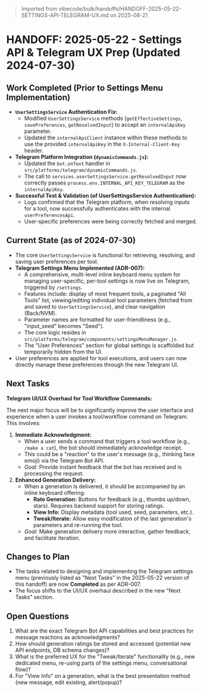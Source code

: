 > Imported from vibecode/bulk/handoffs/HANDOFF-2025-05-22-SETTINGS-API-TELEGRAM-UX.md on 2025-08-21

# HANDOFF: 2025-05-22 - Settings API & Telegram UX Prep (Updated 2024-07-30)

## Work Completed (Prior to Settings Menu Implementation)

*   **`UserSettingsService` Authentication Fix:**
    *   Modified `UserSettingsService` methods (`getEffectiveSettings`, `savePreferences`, `getResolvedInput`) to accept an `internalApiKey` parameter.
    *   Updated the `internalApiClient` instance within these methods to use the provided `internalApiKey` in the `X-Internal-Client-Key` header.
*   **Telegram Platform Integration (`dynamicCommands.js`):**
    *   Updated the `bot.onText` handler in `src/platforms/telegram/dynamicCommands.js`.
    *   The call to `services.userSettingsService.getResolvedInput` now correctly passes `process.env.INTERNAL_API_KEY_TELEGRAM` as the `internalApiKey`.
*   **Successful Test & Validation (of UserSettingsService Authentication):**
    *   Logs confirmed that the Telegram platform, when resolving inputs for a tool, now successfully authenticates with the internal `userPreferencesApi`.
    *   User-specific preferences were being correctly fetched and merged.

## Current State (as of 2024-07-30)

*   The core `UserSettingsService` is functional for retrieving, resolving, and saving user preferences per tool.
*   **Telegram Settings Menu Implemented (ADR-007):**
    *   A comprehensive, multi-level inline keyboard menu system for managing user-specific, per-tool settings is now live on Telegram, triggered by `/settings`.
    *   Features include: display of most frequent tools, a paginated "All Tools" list, viewing/editing individual tool parameters (fetched from and saved to `UserSettingsService`), and clear navigation (Back/NVM).
    *   Parameter names are formatted for user-friendliness (e.g., "input_seed" becomes "Seed").
    *   The core logic resides in `src/platforms/telegram/components/settingsMenuManager.js`.
    *   The "User Preferences" section for global settings is scaffolded but temporarily hidden from the UI.
*   User preferences are applied for tool executions, and users can now directly manage these preferences through the new Telegram UI.

## Next Tasks

**Telegram UI/UX Overhaul for Tool Workflow Commands:**

The next major focus will be to significantly improve the user interface and experience when a user invokes a tool/workflow command on Telegram. This involves:

1.  **Immediate Acknowledgment:**
    *   When a user sends a command that triggers a tool workflow (e.g., `/make a cat`), the bot should immediately acknowledge receipt.
    *   This could be a "reaction" to the user's message (e.g., thinking face emoji) via the Telegram Bot API.
    *   *Goal:* Provide instant feedback that the bot has received and is processing the request.
2.  **Enhanced Generation Delivery:**
    *   When a generation is delivered, it should be accompanied by an inline keyboard offering:
        *   **Rate Generation:** Buttons for feedback (e.g., thumbs up/down, stars). Requires backend support for storing ratings.
        *   **View Info:** Display metadata (tool used, seed, parameters, etc.).
        *   **Tweak/Iterate:** Allow easy modification of the last generation's parameters and re-running the tool.
    *   *Goal:* Make generation delivery more interactive, gather feedback, and facilitate iteration.

## Changes to Plan

*   The tasks related to designing and implementing the Telegram settings menu (previously listed as "Next Tasks" in the 2025-05-22 version of this handoff) are now **Completed** as per ADR-007.
*   The focus shifts to the UI/UX overhaul described in the new "Next Tasks" section.

## Open Questions

1.  What are the exact Telegram Bot API capabilities and best practices for message reactions as acknowledgments?
2.  How should generation ratings be stored and accessed (potential new API endpoints, DB schema changes)?
3.  What is the preferred UX for the "Tweak/Iterate" functionality (e.g., new dedicated menu, re-using parts of the settings menu, conversational flow)?
4.  For "View Info" on a generation, what is the best presentation method (new message, edit existing, alert/popup)? 